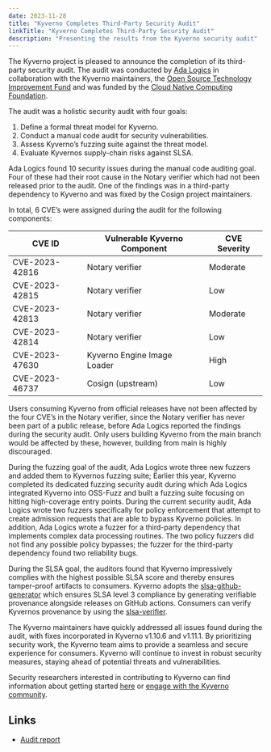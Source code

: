 ```yaml
---
date: 2023-11-28
title: "Kyverno Completes Third-Party Security Audit"
linkTitle: "Kyverno Completes Third-Party Security Audit"
description: "Presenting the results from the Kyverno security audit"
---
```


The Kyverno project is pleased to announce the completion of its third-party security audit. The audit was conducted by [Ada Logics](https://adalogics.com) in collaboration with the Kyverno maintainers, the [Open Source Technology Improvement Fund](https://ostif.org) and was funded by the [Cloud Native Computing Foundation](https://www.cncf.io).

The audit was a holistic security audit with four goals:
1. Define a formal threat model for Kyverno.
2. Conduct a manual code audit for security vulnerabilities.
3. Assess Kyverno’s fuzzing suite against the threat model.
4. Evaluate Kyvernos supply-chain risks against SLSA.

Ada Logics found 10 security issues during the manual code auditing goal. Four of these had their root cause in the Notary verifier which had not been released prior to the audit. One of the findings was in a third-party dependency to Kyverno and was fixed by the Cosign project maintainers. 

In total, 6 CVE’s were assigned during the audit for the following components:

| CVE ID | Vulnerable Kyverno Component | CVE Severity |
| ------ | ---------------------------- | ------------ |
| CVE-2023-42816 | Notary verifier | Moderate | 
| CVE-2023-42815 | Notary verifier | Low |
| CVE-2023-42813 |  Notary verifier | Moderate |
| CVE-2023-42814 | Notary verifier | Low |
| CVE-2023-47630 | Kyverno Engine Image Loader | High |
| CVE-2023-46737 | Cosign (upstream) | Low |

Users consuming Kyverno from official releases have not been affected by the four CVE’s in the Notary verifier, since the Notary verifier has never been part of a public release, before Ada Logics reported the findings during the security audit. Only users building Kyverno from the main branch would be affected by these, however, building from main is highly discouraged.

During the fuzzing goal of the audit, Ada Logics wrote three new fuzzers and added them to Kyvernos fuzzing suite; Earlier this year, Kyverno completed its dedicated fuzzing security audit during which Ada Logics integrated Kyverno into OSS-Fuzz and built a fuzzing suite focusing on hitting high-coverage entry points. During the current security audit, Ada Logics wrote two fuzzers specifically for policy enforcement that attempt to create admission requests that are able to bypass Kyverno policies. In addition, Ada Logics wrote a fuzzer for a third-party dependency that implements complex data processing routines. The two policy fuzzers did not find any possible policy bypasses; the fuzzer for the third-party dependency found two reliability bugs.

During the SLSA goal, the auditors found that Kyverno impressively complies with the highest possible SLSA score and thereby ensures tamper-proof artifacts to consumers. Kyverno adopts the [slsa-github-generator](https://github.com/slsa-framework/slsa-github-generator) which ensures SLSA level 3 compliance by generating verifiable provenance alongside releases on GitHub actions. Consumers can verify Kyvernos provenance by using the [slsa-verifier](https://github.com/slsa-framework/slsa-verifier).

The Kyverno maintainers have quickly addressed all issues found during the audit, with fixes incorporated in Kyverno v1.10.6 and v1.11.1. By prioritizing security work, the Kyverno team aims to provide a seamless and secure experience for consumers. Kyverno will continue to invest in robust security measures, staying ahead of potential threats and vulnerabilities.

Security researchers interested in contributing to Kyverno can find information about getting started [here](https://github.com/kyverno/kyverno/blob/main/SECURITY.md) or [engage with the Kyverno community](https://kyverno.io/community).

## Links
- [Audit report](https://github.com/kyverno/website/blob/main/content/en/blog/general/2023-security-audit/kyverno-2023-security-audit-report.pdf)
